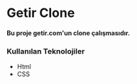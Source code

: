 # Getir Clone
#### Bu proje getir.com'un clone çalışmasıdır.
### Kullanılan Teknolojiler
- Html
- CSS

